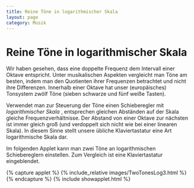 ```yaml
---
title: Reine Töne in logarithmischer Skala
layout: page
category: Musik
---
```

<script language="JavaScript" type="text/javascript">
		function doScript(c)
		{
			cdy.evokeCS(c);
		};
               cc='"';
</script>


# Reine Töne in logarithmischer Skala

Wir haben gesehen, dass eine doppelte Frequenz dem Intervall einer Oktave entspricht.
Unter musikalischen Aspekten vergleicht man Töne am besten, indem man den Quotienten ihrer
Frequenzen betrachtet und nicht ihre Differenzen.
Innerhalb einer Oktave hat unser (europäisches) Tonsystem zwölf Töne (sieben schwarze und fünf weiße Tasten).

Verwendet man zur Steuerung der Töne einen Schieberegler mit _logarithmischer Skala_ , entsprechen gleichen Abständen auf der Skala
gleiche Frequenzverhältnisse. Der Abstand von einer Oktave zur nächsten ist immer gleich groß (und verdoppelt sich nicht wie bei einer linearen Skala).
In diesem Sinne stellt unsere übliche Klaviertastatur eine Art logarithmische Skala dar.

Im folgenden Applet kann man zwei Töne an logarithmischen Schiebereglern einstellen. Zum Vergleich ist eine Klaviertastatur eingeblendet.


{% capture applet %} {% include_relative images/TwoTonesLog3.html %} {% endcapture %}
{% include showapplet.html %}
